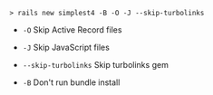 ```
> rails new simplest4 -B -O -J --skip-turbolinks
```

- `-O` Skip Active Record files
- `-J` Skip JavaScript files
- `--skip-turbolinks` Skip turbolinks gem

- `-B` Don't run bundle install
